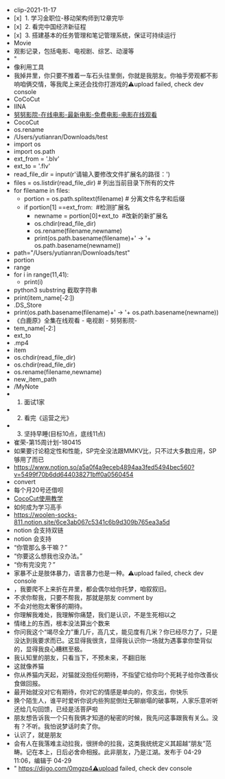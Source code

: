 - clip-2021-11-17
- [x]  1. 学习金职位-移动架构师到12章完毕
- [x]  2. 看完中国经济新征程
- [x]  3. 搭建基本的任务管理和笔记管理系统，保证可持续运行
- Movie
- 观影记录，包括电影、电视剧、综艺、动漫等
- "
- 像利用工具
- 我掉井里，你只要不推着一车石头往里倒，你就是我朋友。你袖手旁观都不影响咱俩交情，等我爬上来还会找你打游戏的⚠️upload failed, check dev console
- CoCoCut
- IINA
- [努努影院-在线电影-最新电影-免费电影-电影在线观看](https://www.nunuyy.top/)
- CocoCut
- os.rename
- /Users/yutianran/Downloads/test
- import os
- import os.path
- ext_from = '.blv'
- ext_to = '.flv'
- read_file_dir = input(r'请输入要修改文件扩展名的路径：')
- files = os.listdir(read_file_dir) # 列出当前目录下所有的文件
- for filename in files:
	- portion = os.path.splitext(filename) # 分离文件名字和后缀
	- if portion[1] ==ext_from:  #检测扩展名
		- newname = portion[0]+ext_to  #改新的新扩展名
		- os.chdir(read_file_dir)
		- os.rename(filename,newname)
		- print(os.path.basename(filename)+' -> '+ os.path.basename(newname))
- path="/Users/yutianran/Downloads/test"
- portion
- range
- for i in range(11,41):
	- print(i)
- python3 substring 截取字符串
- print(item_name[-2:])
- .DS_Store
- print(os.path.basename(filename)+' -> '+ os.path.basename(newname))
- 《白鹿原》全集在线观看 - 电视剧 - 努努影院-
- tem_name[-2:]
- ext_to
- .mp4
- item
- os.chdir(read_file_dir)
- os.chdir(read_file_dir)
- os.rename(filename,newname)
- new_item_path
- /MyNote
- 1. 面试1家
- 2. 看完《运营之光》
- 3. 坚持早睡(目标10点，底线11点)
- 崔荣-第15周计划-180415
- 如果要讨论稳定性和性能，SP完全没法跟MMKV比，只不过大多数应用，SP够用了而已
- https://www.notion.so/a5a0f4a9eceb4894aa3fed5494bec560?v=5499f70b6dd644038271bff0a0560454
- convert
- 每个月20号还借呗
- [CocoCut使用教学](https://cococut.net/zh_tw/tutorial.html)
- 如何成为学习高手
- https://woolen-socks-811.notion.site/6ce3ab067c5341c6b9d309b765ea3a5d
- notion 会支持双链
- notion 会支持
- “你管那么多干嘛？”
- “你要这么想我也没办法。”
- “你有完没完？”
- 家暴不止是肢体暴力，语言暴力也是一种。⚠️upload failed, check dev console
- ，我要爬不上来折在井里，都会偶尔给你托梦，咱叙叙旧。
- 不求你帮我，只要不帮我，那就是朋友 comment by
- 不会对他抱太奢侈的期待。
- 你理解我难处，我理解你痛楚，我们是认识，不是生死相以之
- 情绪上的东西，根本没法算出个数来
- 你问我这个“竭尽全力”重几斤，高几丈，能见度有几米？你已经尽力了，只是没达到我要求而已。这显得我很贪，显得我认识你一场就为遇事拿你垫背似的，显得我良心糟糕至极。
- 我认知里的朋友，只看当下，不预未来，不翻旧账
- 这就像养猫
- 你从养猫内天起，对猫就没抱任何期待，不指望它给你叼个死耗子给你改善伙食做回报。
- 最开始就没对它有期待，你对它的情感是单向的，你支出，你快乐
- 换个陌生人，谁平时爱听你说内些狗屁倒灶无聊崩塌的破事啊，人家乐意听听还给几句回馈，已经是活菩萨啦
- 朋友想告诉我一个只有我俩才知道的秘密的时候，我先问这事跟我有关么。没有？不听。我怕说梦话时卖了你。
- 认识了，就是朋友
- 会有人在我落难主动拉我，很拼命的拉我，这类我统统定义其超越“朋友”范畴。记在本上，日后必舍命相报。此非朋友，乃是江湖。发布于 04-29 11:06，编辑于 04-29
- " https://diigo.com/0mgzp4⚠️upload failed, check dev console